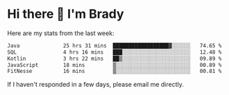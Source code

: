 # Hi there 👋 I'm Brady

Here are my stats from the last week:
<!--START_SECTION:waka-->

```txt
Java              25 hrs 31 mins  ██████████████████▓░░░░░░   74.65 %
SQL               4 hrs 16 mins   ███░░░░░░░░░░░░░░░░░░░░░░   12.48 %
Kotlin            3 hrs 22 mins   ██▒░░░░░░░░░░░░░░░░░░░░░░   09.89 %
JavaScript        18 mins         ▒░░░░░░░░░░░░░░░░░░░░░░░░   00.89 %
FitNesse          16 mins         ▒░░░░░░░░░░░░░░░░░░░░░░░░   00.81 %
```

<!--END_SECTION:waka-->

If I haven't responded in a few days, please email me directly. 

